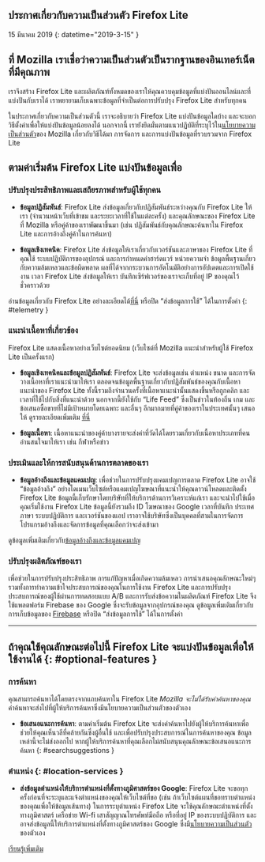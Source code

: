 ## <span class="privacy-header-firefox-lite">ประกาศเกี่ยวกับความเป็นส่วนตัว</span> <span class="privacy-header-policy">Firefox Lite</span>

15 มีนาคม 2019
{: datetime="2019-3-15" }

## ที่ Mozilla เราเชื่อว่าความเป็นส่วนตัวเป็นรากฐานของอินเทอร์เน็ตที่มีคุณภาพ

เราจึงสร้าง Firefox Lite และผลิตภัณฑ์ทั้งหมดของเราให้คุณควบคุมข้อมูลที่แบ่งปันออนไลน์และที่แบ่งปันกับเราได้ เราพยายามเก็บเฉพาะข้อมูลที่จำเป็นต่อการปรับปรุง Firefox Lite สำหรับทุกคน

ในประกาศเกี่ยวกับความเป็นส่วนตัวนี้ เราจะอธิบายว่า Firefox Lite แบ่งปันข้อมูลใดบ้าง และจะบอกวิธีตั้งค่าเพื่อให้แบ่งปันข้อมูลน้อยลงได้ นอกจากนี้ เรายังยึดมั่นตามแนวปฏิบัติที่ระบุไว้ใน[นโยบายความเป็นส่วนตัว](https://www.mozilla.org/privacy/)ของ Mozilla เกี่ยวกับวิธีได้มา การจัดการ และการแบ่งปันข้อมูลที่รวบรวมจาก Firefox Lite

## ตามค่าเริ่มต้น Firefox Lite แบ่งปันข้อมูลเพื่อ

### ปรับปรุงประสิทธิภาพและเสถียรภาพสำหรับผู้ใช้ทุกคน

* __ข้อมูลปฏิสัมพันธ์__: Firefox Lite ส่งข้อมูลเกี่ยวกับปฏิสัมพันธ์ระหว่างคุณกับ Firefox Lite ให้เรา (จำนวนหน้าเว็บที่เข้าชม และระยะเวลาที่ใช้ในแต่ละครั้ง) และคุณลักษณะของ Firefox Lite ที่ Mozilla หรือคู่ค้าของเราพัฒนาขึ้นมา (เช่น ปฏิสัมพันธ์กับคุณลักษณะค้นหาใน Firefox Lite และการอ้างถึงคู่ค้าในการค้นหา)

* __ข้อมูลเชิงเทคนิค__: Firefox Lite ส่งข้อมูลให้เราเกี่ยวกับเวอร์ชันและภาษาของ Firefox Lite ที่คุณใช้ ระบบปฏิบัติการของอุปกรณ์ และการกำหนดค่าฮาร์ดแวร์ หน่วยความจำ ข้อมูลพื้นฐานเกี่ยวกับความล้มเหลวและข้อผิดพลาด ผลที่ได้จากกระบวนการอัตโนมัติอย่างการอัปเดตและการเปิดใช้งาน เวลา Firefox Lite ส่งข้อมูลให้เรา บันทึกเซิร์ฟเวอร์ของเราจะเก็บที่อยู่ IP ของคุณไว้ชั่วคราวด้วย

อ่านข้อมูลเกี่ยวกับ Firefox Lite อย่างละเอียดได้[ที่นี่](https://github.com/mozilla-tw/Rocket/wiki/Telemetry) หรือปิด “ส่งข้อมูลการใช้” ได้ในการตั้งค่า
{: #telemetry }

### แนะนำเนื้อหาที่เกี่ยวข้อง

Firefox Lite แสดงเนื้อหาอย่างเว็บไซต์ยอดนิยม (เว็บไซต์ที่ Mozilla แนะนำสำหรับผู้ใช้ Firefox Lite เป็นครั้งแรก)

* __ข้อมูลเชิงเทคนิคและข้อมูลปฏิสัมพันธ์__: Firefox Lite จะส่งข้อมูลเช่น ตำแหน่ง ขนาด และการจัดวางเนื้อหาที่เราแนะนำมาให้เรา ตลอดจนข้อมูลพื้นฐานเกี่ยวกับปฏิสัมพันธ์ของคุณกับเนื้อหาแนะนำของ Firefox Lite  ทั้งนี้รวมถึงจำนวนครั้งที่เนื้อหาแนะนำนั้นแสดงขึ้นหรือถูกคลิก และเวลาที่ใช้ไปกับสิ่งที่แนะนำด้วย นอกจากนี้ยังใช้กับ “Life Feed” ซึ่งเป็นข่าวในท้องถิ่น เกม และข้อเสนอซื้อขายที่ไม่มีเป้าหมายโดยเฉพาะ และอื่นๆ อีกมากมายที่คู่ค้าของเราในประเทศนั้นๆ เสนอให้ ดูรายละเอียดเพิ่มเติม [ที่นี่](https://support.mozilla.org/kb/life-feed-firefox-lite)

* __ข้อมูลเนื้อหา__: เนื้อหาแนะนำของคู่ค้าบางรายจะส่งค่าที่วัดได้โดยรวมเกี่ยวกับเนื้อหาประเภทที่คนอ่านสนใจมาให้เรา เช่น กีฬาหรือข่าว

### ประเมินและให้การสนับสนุนด้านการตลาดของเรา

* __ข้อมูลอ้างถึงและข้อมูลแคมเปญ__: เพื่อช่วยในการปรับปรุงแคมเปญการตลาด Firefox Lite อาจใช้ “ข้อมูลอ้างถึง” อย่างโดเมนเว็บไซต์หรือแคมเปญโฆษณาที่แนะนำให้คุณดาวน์โหลดและติดตั้ง Firefox Lite ข้อมูลนี้เก็บรักษาโดยบริษัทที่ให้บริการด้านการวิเคราะห์แก่เรา และจะนำไปใช้เมื่อคุณเริ่มใช้งาน Firefox Lite ข้อมูลนี้ยังรวมถึง ID โฆษณาของ Google เวลาที่บันทึก ประเทศ ภาษา ระบบปฏิบัติการ และเวอร์ชันของแอป  เราอาจใช้บริษัทซึ่งเป็นบุคคลที่สามในการจัดการโปรแกรมอ้างถึงและจัดการข้อมูลที่คุณเลือกว่าจะส่งเข้ามา  

ดูข้อมูลเพิ่มเติมเกี่ยวกับ[ข้อมูลอ้างถึงและข้อมูลแคมเปญ](https://github.com/mozilla-tw/Rocket/wiki/Telemetry#install-campaign-tracking) 

### ปรับปรุงผลิตภัณฑ์ของเรา

เพื่อช่วยในการปรับปรุงประสิทธิภาพ การแก้ปัญหาเมื่อเกิดความล้มเหลว การนำเสนอคุณลักษณะใหม่ๆ รวมทั้งการทำความเข้าใจประสบการณ์ของคุณในการใช้งาน Firefox Lite และการปรับปรุงประสบการณ์ของผู้ใช้ผ่านการทดสอบแบบ A/B และการรับส่งข้อความในผลิตภัณฑ์ Firefox Lite จึงใช้แพลตฟอร์ม Firebase ของ Google ซึ่งจะรับข้อมูลจากอุปกรณ์ของคุณ ดูข้อมูลเพิ่มเติมเกี่ยวกับการเก็บข้อมูลของ [Firebase](https://support.google.com/firebase/answer/6318039?hl=en) หรือปิด “ส่งข้อมูลการใช้” ได้ในการตั้งค่า

---

## ถ้าคุณใช้คุณลักษณะต่อไปนี้ Firefox Lite จะแบ่งปันข้อมูลเพื่อให้ใช้งานได้ {: #optional-features }

### การค้นหา

คุณสามารถค้นหาได้โดยตรงจากแถบค้นหาใน Firefox Lite _Mozilla จะไม่ได้รับคำค้นหาของคุณ_ คำค้นหาจะส่งไปที่ผู้ให้บริการค้นหาซึ่งมีนโยบายความเป็นส่วนตัวของตัวเอง

* __ข้อเสนอแนะการค้นหา__: ตามค่าเริ่มต้น Firefox Lite จะส่งคำค้นหาไปยังผู้ให้บริการค้นหาเพื่อช่วยให้คุณเห็นวลีที่คล้ายกันซึ่งผู้อื่นใช้ และเพื่อปรับปรุงประสบการณ์ในการค้นหาของคุณ ข้อมูลเหล่านี้จะไม่ส่งออกไป หากผู้ให้บริการค้นหาที่คุณเลือกไม่สนับสนุนคุณลักษณะข้อเสนอแนะการค้นหา
{: #searchsuggestions }
    
### ตำแหน่ง {: #location-services }

* __ส่งข้อมูลตำแหน่งให้บริการตำแหน่งที่ตั้งทางภูมิศาสตร์ของ Google__: Firefox Lite จะขอทุกครั้งก่อนที่จะระบุและแจ้งตำแหน่งของคุณให้เว็บไซต์ที่ขอ (เช่น ถ้าเว็บไซต์แผนที่ขอทราบตำแหน่งของคุณเพื่อให้ข้อมูลเส้นทาง) ในการระบุตำแหน่ง Firefox Lite จะใช้คุณลักษณะตำแหน่งที่ตั้งทางภูมิศาสตร์ เครือข่าย Wi-fi เสาสัญญาณโทรศัพท์มือถือ หรือที่อยู่ IP ของระบบปฏิบัติการ และอาจส่งข้อมูลนี้ให้บริการตำแหน่งที่ตั้งทางภูมิศาสตร์ของ Google ซึ่งมี[นโยบายความเป็นส่วนตัว](https://www.google.com/privacy/lsf.html)ของตัวเอง

[เรียนรู้เพิ่มเติม](https://www.mozilla.org/firefox/geolocation/)
